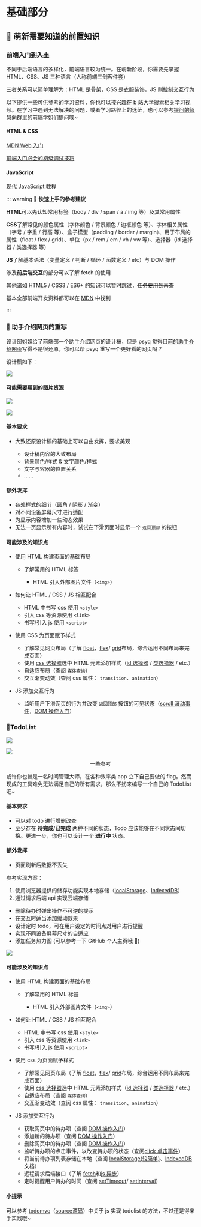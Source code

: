 # 基础部分

## 🔑 萌新需要知道的前置知识

### 前端入门<del>到入土</del>

不同于后端语言的多样化，前端语言较为统一。在萌新阶段，你需要先掌握 HTML、CSS、JS 三种语言（人称前端三<del>剑客</del>件套）

三者关系可以简单理解为：HTML 是骨架，CSS 是衣服装饰，JS 则控制交互行为

以下提供一些可供参考的学习资料，你也可以按兴趣在 b 站大学搜索相关学习视频。在学习中遇到无法解决的问题，或者学习路径上的迷茫，也可以参考[提问的智慧](https://learnku.com/laravel/t/2396/wisdom-of-asking-questions-chinese-version)向群里的前端学姐们提问噢~

#### HTML & CSS

[MDN Web 入门](https://developer.mozilla.org/zh-CN/docs/Learn/Getting_started_with_the_web)

[前端入门必会的初级调试技巧](https://zhuanlan.zhihu.com/p/145466139)

#### JavaScript

[现代 JavaScript 教程](https://zh.javascript.info/)

::: warning 🎈
**快速上手的参考建议**

**HTML**可以先认知常用标签（body / div / span / a / img 等）及其常用属性

**CSS**了解常见的颜色属性（字体颜色 / 背景颜色 / 边框颜色 等）、字体相关属性（字号 / 字重 / 行高 等）、盒子模型（padding / border / margin）、用于布局的属性（float / flex / grid）、单位（px / rem / em / vh / vw 等）、选择器（id 选择器 / 类选择器 等）

**JS**了解基本语法（变量定义 / 判断 / 循环 / 函数定义 / etc）与 DOM 操作

涉及**前后端交互**的部分可以了解 fetch 的使用

其他诸如 HTML5 / CSS3 / ES6+ 的知识可以暂时跳过，<del>任务要用到再查</del>

基本全部前端开发资料都可以在 [MDN](https://developer.mozilla.org/) 中找到

:::

### 🥂 助手介绍网页的重写

设计部姐姐给了前端部一个助手介绍网页的设计稿，但是 psyq 觉得[目前的助手介绍网页](https://www.hduhelp.com/)写得不是很还原，你可以帮 psyq 重写一个更好看的网页吗？

设计稿如下：

![](https://cdn.xyxsw.site/boxcnVR5z4U8YlXZbc8beDNEHXc.jpg)

#### 可能需要用到的图片资源

![](https://cdn.xyxsw.site/boxcnbigxAK5SbxiWuDHr1Ashne.png)

![](https://cdn.xyxsw.site/boxcnrqddPFusKhe0vZuzXJOosg.png)

#### 基本要求

- 大致还原设计稿的基础上可以自由发挥，要求美观

  - 设计稿内容的大致布局
  - 背景颜色/样式 & 文字颜色/样式
  - 文字与容器的位置关系
  - ……

#### 额外发挥

- 各处样式的细节（圆角 / 阴影 / 渐变）
- 对不同设备屏幕尺寸进行适配
- 为显示内容增加一些动态效果
- 无法一页显示所有内容时，试试在下滑页面时显示一个 `返回顶部` 的按钮

#### 可能涉及的知识点

- 使用 HTML 构建页面的基础布局

  - 了解常用的 HTML 标签

    - HTML 引入外部图片文件（`<img>`）
- 如何让 HTML / CSS / JS 相互配合

  - HTML 中书写 css 使用 `<style>`
  - 引入 css 等资源使用 `<link>`
  - 书写/引入 js 使用 `<script>`
- 使用 CSS 为页面赋予样式

  - 了解常见网页布局（了解 [float](https://developer.mozilla.org/zh-CN/docs/Web/CSS/float)，[flex](https://developer.mozilla.org/zh-CN/docs/Web/CSS/CSS_Flexible_Box_Layout/Basic_Concepts_of_Flexbox)/ [grid](https://developer.mozilla.org/zh-CN/docs/Web/CSS/grid)布局，综合运用不同布局来完成页面）
  - 使用 [css 选择器](https://developer.mozilla.org/zh-CN/docs/Web/CSS/CSS_Selectors)选中 HTML 元素添加样式（[id 选择器](https://developer.mozilla.org/zh-CN/docs/Web/CSS/ID_selectors) / [类选择器](https://developer.mozilla.org/zh-CN/docs/Web/CSS/Class_selectors) / etc.）
  - 自适应布局（查阅 `媒体查询`）
  - 交互渐变动效（查阅 css 属性： `transition`、`animation`）
- JS 添加交互行为

  - 监听用户下滑网页的行为并改变 `返回顶部` 按钮的可见状态（[scroll 滚动事件](https://developer.mozilla.org/zh-CN/docs/Web/API/Document/scroll_event)，[DOM 操作入门](https://developer.mozilla.org/zh-CN/docs/Learn/JavaScript/Client-side_web_APIs/Manipulating_documents)）

### 🎫TodoList

![](https://cdn.xyxsw.site/boxcnikdFX5WNml7sgtPMOJQiGh.png)

![](https://cdn.xyxsw.site/boxcnFZwQVTUWkfsbNxYfJkgPDg.png)

<center>一些参考</center>

或许你也曾是一名时间管理大师，在各种效率类 app 立下自己要做的 flag。然而现成的工具难免无法满足自己的所有需求，那么不妨来编写一个自己的 TodoList 吧~

#### 基本要求

- 可以对 todo 进行增删改查
- 至少存在 **待完成**/**已完成** 两种不同的状态，Todo 应该能够在不同状态间切换。更进一步，你也可以设计一个 **进行中** 状态。

#### 额外发挥

- 页面刷新后数据不丢失

参考实现方案：

1. 使用浏览器提供的储存功能实现本地存储（[localStorage](https://developer.mozilla.org/zh-CN/docs/Web/API/Window/localStorage)、[IndexedDB](https://developer.mozilla.org/zh-CN/docs/Web/API/IndexedDB_API)）
2. 通过请求后端 api 实现云端存储

- 删除待办时弹出操作不可逆的提示
- 在交互时适当添加缓动效果
- 设计定时 todo，可在用户设定的时间点对用户进行提醒
- 实现不同设备屏幕尺寸的自适应
- 添加任务热力图 (可以参考一下 GitHub 个人主页哦 🤔)

![](https://cdn.xyxsw.site/boxcncVQswB7ziUoV4LvEs35DAe.png)

#### 可能涉及的知识点

- 使用 HTML 构建页面的基础布局

  - 了解常用的 HTML 标签

    - HTML 引入外部图片文件（`<img>`）
- 如何让 HTML / CSS / JS 相互配合

  - HTML 中书写 css 使用 `<style>`
  - 引入 css 等资源使用 `<link>`
  - 书写/引入 js 使用 `<script>`
- 使用 css 为页面赋予样式

  - 了解常见网页布局（了解 [float](https://developer.mozilla.org/zh-CN/docs/Web/CSS/float)，[flex](https://developer.mozilla.org/zh-CN/docs/Web/CSS/CSS_Flexible_Box_Layout/Basic_Concepts_of_Flexbox)/ [grid](https://developer.mozilla.org/zh-CN/docs/Web/CSS/grid)布局，综合运用不同布局来完成页面）
  - 使用 [css 选择器](https://developer.mozilla.org/zh-CN/docs/Web/CSS/CSS_Selectors)选中 HTML 元素添加样式（[id 选择器](https://developer.mozilla.org/zh-CN/docs/Web/CSS/ID_selectors) / [类选择器](https://developer.mozilla.org/zh-CN/docs/Web/CSS/Class_selectors) / etc.）
  - 自适应布局（查阅 `媒体查询`）
  - 交互渐变动效（查阅 css 属性： `transition`、`animation`）
- JS 添加交互行为

  - 获取网页中的待办项（查阅 [DOM 操作入门](https://developer.mozilla.org/zh-CN/docs/Learn/JavaScript/Client-side_web_APIs/Manipulating_documents)）
  - 添加新的待办项（查阅 [DOM 操作入门](https://developer.mozilla.org/zh-CN/docs/Learn/JavaScript/Client-side_web_APIs/Manipulating_documents)）
  - 删除网页中的待办项（查阅 [DOM 操作入门](https://developer.mozilla.org/zh-CN/docs/Learn/JavaScript/Client-side_web_APIs/Manipulating_documents)）
  - 监听待办项的点击事件，以改变待办项的状态（查阅[click 单击事件](https://developer.mozilla.org/zh-CN/docs/Web/API/Element/click_event)）
  - 将当前待办项列表存储在本地（查阅 [localStorage(较简单)](https://developer.mozilla.org/zh-CN/docs/Web/API/Window/localStorage)、[IndexedDB](https://developer.mozilla.org/zh-CN/docs/Web/API/IndexedDB_API) 文档）
  - 远程请求后端接口（了解 [fetch](https://developer.mozilla.org/zh-CN/docs/Web/API/Fetch_API/Using_Fetch)和[js 异步](https://developer.mozilla.org/zh-CN/docs/Learn/JavaScript/Asynchronous)）
  - 定时提醒用户待办的时间（查阅 [setTimeout](https://developer.mozilla.org/zh-CN/docs/Web/API/setTimeout)/ [setInterval](https://developer.mozilla.org/zh-CN/docs/Web/API/setInterval)）

#### 小提示

可以参考 [todomvc](https://todomvc.com/examples/vanillajs/)（[source](https://github.com/tastejs/todomvc/tree/gh-pages/examples/vanillajs)[源码](https://github.com/tastejs/todomvc/tree/gh-pages/examples/vanillajs)）中关于 js 实现 todolist 的方法，不过还是得亲手实践哦~
